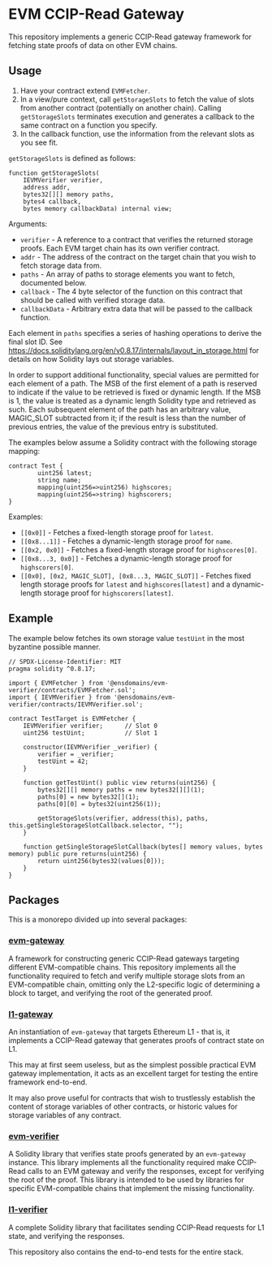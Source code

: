 # EVM CCIP-Read Gateway
This repository implements a generic CCIP-Read gateway framework for fetching state proofs of data on other EVM chains.

## Usage

 1. Have your contract extend `EVMFetcher`.
 2. In a view/pure context, call `getStorageSlots` to fetch the value of slots from another contract (potentially on another chain). Calling `getStorageSlots` terminates execution and generates a callback to the same contract on a function you specify.
 3. In the callback function, use the information from the relevant slots as you see fit.

`getStorageSlots` is defined as follows:
```
function getStorageSlots(
    IEVMVerifier verifier,
    address addr,
    bytes32[][] memory paths,
    bytes4 callback,
    bytes memory callbackData) internal view;
```

Arguments:
 - `verifier` - A reference to a contract that verifies the returned storage proofs. Each EVM target chain has its own
     verifier contract.
 - `addr` - The address of the contract on the target chain that you wish to fetch storage data from.
 - `paths` - An array of paths to storage elements you want to fetch, documented below.
 - `callback` - The 4 byte selector of the function on this contract that should be called with verified storage data.
 - `callbackData` - Arbitrary extra data that will be passed to the callback function.

Each element in `paths` specifies a series of hashing operations to derive the final slot ID. See https://docs.soliditylang.org/en/v0.8.17/internals/layout_in_storage.html for details on how Solidity lays out storage variables.

In order to support additional functionality, special values are permitted for each element of a path. The MSB of the first element of a path is reserved to indicate if the value to be retrieved is fixed or dynamic length. If the MSB is 1,
the value is treated as a dynamic length Solidity type and retrieved as such. Each subsequent element of the path has an arbitrary value, MAGIC_SLOT subtracted from it; if the result is less than the number of previous entries, the value of the previous entry is substituted.

The examples below assume a Solidity contract with the following storage mapping:

```
contract Test {
        uint256 latest;
        string name;
        mapping(uint256=>uint256) highscores;
        mapping(uint256=>string) highscorers;
}
```

Examples:
 - `[[0x0]]` - Fetches a fixed-length storage proof for `latest`.
 - `[[0x8...1]]` - Fetches a dynamic-length storage proof for `name`.
 - `[[0x2, 0x0]]` - Fetches a fixed-length storage proof for `highscores[0]`.
 - `[[0x8...3, 0x0]]` - Fetches a dynamic-length storage proof for `highscorers[0]`.
 - `[[0x0], [0x2, MAGIC_SLOT], [0x8...3, MAGIC_SLOT]]` - Fetches fixed length storage proofs for `latest` and `highscores[latest]` and a dynamic-length storage proof for `highscorers[latest]`.

## Example

The example below fetches its own storage value `testUint` in the most byzantine possible manner.

```
// SPDX-License-Identifier: MIT
pragma solidity ^0.8.17;

import { EVMFetcher } from '@ensdomains/evm-verifier/contracts/EVMFetcher.sol';
import { IEVMVerifier } from '@ensdomains/evm-verifier/contracts/IEVMVerifier.sol';

contract TestTarget is EVMFetcher {
    IEVMVerifier verifier;      // Slot 0
    uint256 testUint;           // Slot 1

    constructor(IEVMVerifier _verifier) {
        verifier = _verifier;
        testUint = 42;
    }

    function getTestUint() public view returns(uint256) {
        bytes32[][] memory paths = new bytes32[][](1);
        paths[0] = new bytes32[](1);
        paths[0][0] = bytes32(uint256(1));

        getStorageSlots(verifier, address(this), paths, this.getSingleStorageSlotCallback.selector, "");
    }

    function getSingleStorageSlotCallback(bytes[] memory values, bytes memory) public pure returns(uint256) {
        return uint256(bytes32(values[0]));
    }
}
```

## Packages

This is a monorepo divided up into several packages:

### [evm-gateway](/evm-gateway/)
A framework for constructing generic CCIP-Read gateways targeting different EVM-compatible chains. This repository
implements all the functionality required to fetch and verify multiple storage slots from an EVM-compatible chain,
omitting only the L2-specific logic of determining a block to target, and verifying the root of the generated proof.

### [l1-gateway](/l1-gateway/)
An instantiation of `evm-gateway` that targets Ethereum L1 - that is, it implements a CCIP-Read gateway that generates
proofs of contract state on L1.

This may at first seem useless, but as the simplest possible practical EVM gateway implementation, it acts as an excellent
target for testing the entire framework end-to-end.

It may also prove useful for contracts that wish to trustlessly establish the content of storage variables of other contracts,
or historic values for storage variables of any contract.

### [evm-verifier](/evm-verifier/)
A Solidity library that verifies state proofs generated by an `evm-gateway` instance. This library implements all the
functionality required make CCIP-Read calls to an EVM gateway and verify the responses, except for verifying the root of the
proof. This library is intended to be used by libraries for specific EVM-compatible chains that implement the missing 
functionality.

### [l1-verifier](/l1-verifier/)
A complete Solidity library that facilitates sending CCIP-Read requests for L1 state, and verifying the responses.

This repository also contains the end-to-end tests for the entire stack.
